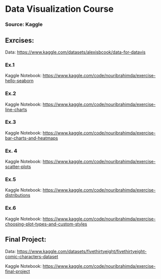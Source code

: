 # Data Visualization Course
### Source: Kaggle

## Exrcises:
   Data: https://www.kaggle.com/datasets/alexisbcook/data-for-datavis
### Ex.1
  Kaggle Notebook: https://www.kaggle.com/code/nouribrahimda/exercise-hello-seaborn
### Ex.2
  Kaggle Notebook: https://www.kaggle.com/code/nouribrahimda/exercise-line-charts
### Ex.3
  Kaggle Notebook: https://www.kaggle.com/code/nouribrahimda/exercise-bar-charts-and-heatmaps
### Ex. 4
  Kaggle Notebook: https://www.kaggle.com/code/nouribrahimda/exercise-scatter-plots
### Ex.5
  Kaggle Notebook: https://www.kaggle.com/code/nouribrahimda/exercise-distributions
### Ex.6
  Kaggle Notebook: https://www.kaggle.com/code/nouribrahimda/exercise-choosing-plot-types-and-custom-styles
  
## Final Project:
  Data: https://www.kaggle.com/datasets/fivethirtyeight/fivethirtyeight-comic-characters-dataset
  
  Kaggle Notebook: https://www.kaggle.com/code/nouribrahimda/exercise-final-project
  

